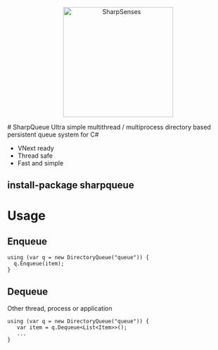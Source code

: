 <p align="center">
  <img src="https://raw.githubusercontent.com/way2-technology/SharpQueue/master/icon/sharpqueue.jpg" width="250px" alt="SharpSenses" />
</p>
# SharpQueue
Ultra simple multithread / multiprocess directory based persistent queue system for C#

- VNext ready
- Thread safe
- Fast and simple

## install-package sharpqueue

# Usage

## Enqueue

```
using (var q = new DirectoryQueue("queue")) {
  q.Enqueue(item);
}
```

## Dequeue
Other thread, process or application
```
using (var q = new DirectoryQueue("queue")) {
   var item = q.Dequeue<List<Item>>();
   ...
}
```




